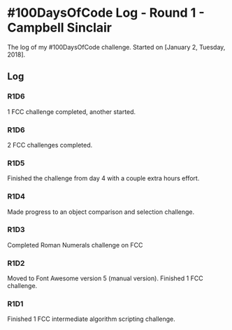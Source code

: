 # #100DaysOfCode Log - Round 1 - Campbell Sinclair

The log of my #100DaysOfCode challenge. Started on [January 2, Tuesday, 2018].

## Log

### R1D6

1 FCC challenge completed, another started.

### R1D6

2 FCC challenges completed.

### R1D5

Finished the challenge from day 4 with a couple extra hours effort.

### R1D4

Made progress to an object comparison and selection challenge.

### R1D3

Completed Roman Numerals challenge on FCC

### R1D2

Moved to Font Awesome version 5 (manual version). Finished 1 FCC challenge.

### R1D1 

Finished 1 FCC intermediate algorithm scripting challenge.


